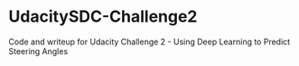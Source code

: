 # UdacitySDC-Challenge2
Code and writeup for Udacity Challenge 2 - Using Deep Learning to Predict Steering Angles
